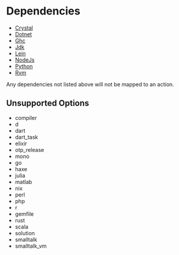 # Dependencies

- [Crystal](Dependencies/Crystal.md)
- [Dotnet](Dependencies/Dotnet.md)
- [Ghc](Dependencies/Ghc.md)
- [Jdk](Dependencies/Jdk.md)
- [Lein](Dependencies/Lein.md)
- [NodeJs](Dependencies/NodeJs.md)
- [Python](Dependencies/Python.md)
- [Rvm](Dependencies/Rvm.md)

Any dependencies not listed above will not be mapped to an action.

## Unsupported Options

- compiler
- d
- dart
- dart_task
- elixir
- otp_release
- mono
- go
- haxe
- julia
- matlab
- nix
- perl
- php
- r
- gemfile
- rust
- scala
- solution
- smalltalk
- smalltalk_vm
